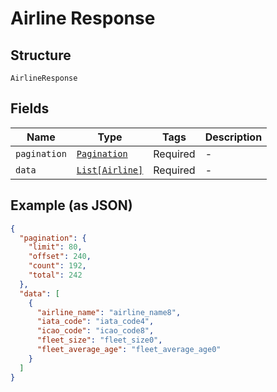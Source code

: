 
# Airline Response

## Structure

`AirlineResponse`

## Fields

| Name | Type | Tags | Description |
|  --- | --- | --- | --- |
| `pagination` | [`Pagination`](../../doc/models/pagination.md) | Required | - |
| `data` | [`List[Airline]`](../../doc/models/airline.md) | Required | - |

## Example (as JSON)

```json
{
  "pagination": {
    "limit": 80,
    "offset": 240,
    "count": 192,
    "total": 242
  },
  "data": [
    {
      "airline_name": "airline_name8",
      "iata_code": "iata_code4",
      "icao_code": "icao_code8",
      "fleet_size": "fleet_size0",
      "fleet_average_age": "fleet_average_age0"
    }
  ]
}
```


